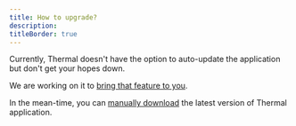 ```yaml
---
title: How to upgrade?
description:
titleBorder: true
---
```


Currently, Thermal doesn't have the option to auto-update the application but don't get your hopes down.

We are working on it to [bring that feature to you](https://github.com/gitthermal/thermal/pull/57).

In the mean-time, you can [manually download](/download/?utm_source=website&utm_medium=docs&utm_medium=how-to-upgrade) the latest version of Thermal application.
